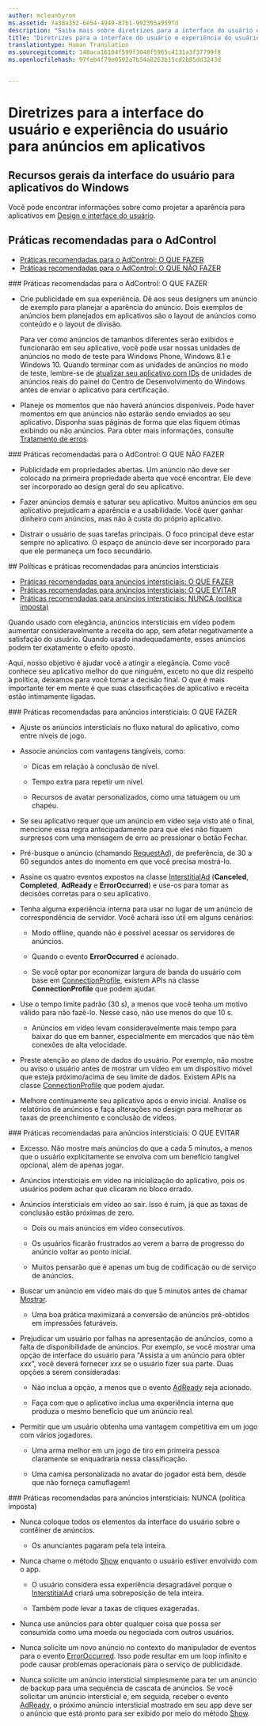 ```yaml
---
author: mcleanbyron
ms.assetid: 7a38a352-6e54-4949-87b1-992395a959fd
description: "Saiba mais sobre diretrizes para a interface do usuário e experiência do usuário para anúncios em aplicativos."
title: "Diretrizes para a interface do usuário e experiência do usuário para anúncios em aplicativos"
translationtype: Human Translation
ms.sourcegitcommit: 148aca16104f599f3048f5965c4131a3f37799f8
ms.openlocfilehash: 97feb4f79e0592a7b54a8263b15cd2b85dd3243d


---
```


# <a name="ui-and-user-experience-guidelines-for-ads-in-apps"></a>Diretrizes para a interface do usuário e experiência do usuário para anúncios em aplicativos


## <a name="general-ui-resources-for-windows-apps"></a>Recursos gerais da interface do usuário para aplicativos do Windows

Você pode encontrar informações sobre como projetar a aparência para aplicativos em [Design e interface do usuário](https://developer.microsoft.com/windows/design).

## <a name="adcontrol-best-practices"></a>Práticas recomendadas para o AdControl

* [Práticas recomendadas para o AdControl: O QUE FAZER](#adcontrolbestpracticesdo10)
* [Práticas recomendadas para o AdControl: O QUE NÃO FAZER](#adcontrolbestpracticesdont10)

<span id="adcontrolbestpracticesdo10"/>
### <a name="adcontrol-best-practices-do"></a>Práticas recomendadas para o AdControl: O QUE FAZER

* Crie publicidade em sua experiência. Dê aos seus designers um anúncio de exemplo para planejar a aparência do anúncio. Dois exemplos de anúncios bem planejados em aplicativos são o layout de anúncios como conteúdo e o layout de divisão.

  Para ver como anúncios de tamanhos diferentes serão exibidos e funcionarão em seu aplicativo, você pode usar nossas unidades de anúncios no modo de teste para Windows Phone, Windows 8.1 e Windows 10. Quando terminar com as unidades de anúncios no modo de teste, lembre-se de [atualizar seu aplicativo com IDs](set-up-ad-units-in-your-app.md) de unidades de anúncios reais do painel do Centro de Desenvolvimento do Windows antes de enviar o aplicativo para certificação.

* Planeje os momentos que não haverá anúncios disponíveis. Pode haver momentos em que anúncios não estarão sendo enviados ao seu aplicativo. Disponha suas páginas de forma que elas fiquem ótimas exibindo ou não anúncios. Para obter mais informações, consulte [Tratamento de erros](error-handling-with-advertising-libraries.md).

<span id="adcontrolbestpracticesdont10"/>
### <a name="adcontrol-best-practices-dont"></a>Práticas recomendadas para o AdControl: O QUE NÃO FAZER

* Publicidade em propriedades abertas. Um anúncio não deve ser colocado na primeira propriedade aberta que você encontrar. Ele deve ser incorporado ao design geral do seu aplicativo.

* Fazer anúncios demais e saturar seu aplicativo. Muitos anúncios em seu aplicativo prejudicam a aparência e a usabilidade. Você quer ganhar dinheiro com anúncios, mas não à custa do próprio aplicativo.

* Distrair o usuário de suas tarefas principais. O foco principal deve estar sempre no aplicativo. O espaço de anúncio deve ser incorporado para que ele permaneça um foco secundário.

<span id="interstitialbestpractices10"/>
## <a name="interstitial-best-practices-and-policies"></a>Políticas e práticas recomendadas para anúncios intersticiais

* [Práticas recomendadas para anúncios intersticiais: O QUE FAZER](#interstitialbestpracticesdo10)
* [Práticas recomendadas para anúncios intersticiais: O QUE EVITAR](#interstitialbestpracticesavoid10)
* [Práticas recomendadas para anúncios intersticiais: NUNCA (política imposta)](#interstitialbestpracticesnever10)

Quando usado com elegância, anúncios intersticiais em vídeo podem aumentar consideravelmente a receita do app, sem afetar negativamente a satisfação do usuário. Quando usado inadequadamente, esses anúncios podem ter exatamente o efeito oposto.

Aqui, nosso objetivo é ajudar você a atingir a elegância. Como você conhece seu aplicativo melhor do que ninguém, exceto no que diz respeito à política, deixamos para você tomar a decisão final. O que é mais importante ter em mente é que suas classificações de aplicativo e receita estão intimamente ligadas.

<span id="interstitialbestpracticesdo10"/>
### <a name="interstitial-best-practices-do"></a>Práticas recomendadas para anúncios intersticiais: O QUE FAZER

* Ajuste os anúncios intersticiais no fluxo natural do aplicativo, como entre níveis de jogo.

* Associe anúncios com vantagens tangíveis, como:

    * Dicas em relação à conclusão de nível.

    * Tempo extra para repetir um nível.

    * Recursos de avatar personalizados, como uma tatuagem ou um chapéu.

* Se seu aplicativo requer que um anúncio em vídeo seja visto até o final, mencione essa regra antecipadamente para que eles não fiquem surpresos com uma mensagem de erro ao pressionar o botão Fechar.

* Pré-busque o anúncio (chamando [RequestAd](https://msdn.microsoft.com/library/windows/apps/microsoft.advertising.winrt.ui.interstitialad.requestad.aspx)), de preferência, de 30 a 60 segundos antes do momento em que você precisa mostrá-lo.

* Assine os quatro eventos expostos na classe [InterstitialAd](https://msdn.microsoft.com/library/windows/apps/microsoft.advertising.winrt.ui.interstitialad.aspx) (**Canceled**, **Completed**, **AdReady** e **ErrorOccurred**) e use-os para tomar as decisões corretas para o seu aplicativo.

* Tenha alguma experiência interna para usar no lugar de um anúncio de correspondência de servidor. Você achará isso útil em alguns cenários:

    * Modo offline, quando não é possível acessar os servidores de anúncios.

    * Quando o evento **ErrorOccurred** é acionado.

    * Se você optar por economizar largura de banda do usuário com base em [ConnectionProfile](https://msdn.microsoft.com/library/windows/apps/windows.networking.connectivity.connectionprofile.aspx), existem APIs na classe **ConnectionProfile** que podem ajudar.

* Use o tempo limite padrão (30 s), a menos que você tenha um motivo válido para não fazê-lo. Nesse caso, não use menos do que 10 s.

    * Anúncios em vídeo levam consideravelmente mais tempo para baixar do que em banner, especialmente em mercados que não têm conexões de alta velocidade.

<span/>

* Preste atenção ao plano de dados do usuário. Por exemplo, não mostre ou aviso o usuário antes de mostrar um vídeo em um dispositivo móvel que esteja próximo/acima de seu limite de dados. Existem APIs na classe [ConnectionProfile](https://msdn.microsoft.com/library/windows/apps/windows.networking.connectivity.connectionprofile.aspx) que podem ajudar.

* Melhore continuamente seu aplicativo após o envio inicial. Analise os relatórios de anúncios e faça alterações no design para melhorar as taxas de preenchimento e conclusão de vídeos.

<span id="interstitialbestpracticesavoid10"/>
### <a name="interstitial-best-practices-avoid"></a>Práticas recomendadas para anúncios intersticiais: O QUE EVITAR

* Excesso. Não mostre mais anúncios do que a cada 5 minutos, a menos que o usuário explicitamente se envolva com um benefício tangível opcional, além de apenas jogar.

* Anúncios intersticiais em vídeo na inicialização do aplicativo, pois os usuários podem achar que clicaram no bloco errado.

* Anúncios intersticiais em vídeo ao sair. Isso é ruim, já que as taxas de conclusão estão próximas de zero.

    * Dois ou mais anúncios em vídeo consecutivos.

    * Os usuários ficarão frustrados ao verem a barra de progresso do anúncio voltar ao ponto inicial.

    * Muitos pensarão que é apenas um bug de codificação ou de serviço de anúncios.

* Buscar um anúncio em vídeo mais do que 5 minutos antes de chamar [Mostrar](https://msdn.microsoft.com/library/windows/apps/microsoft.advertising.winrt.ui.interstitialad.show.aspx).

  * Uma boa prática maximizará a conversão de anúncios pré-obtidos em impressões faturáveis.

<span/>

* Prejudicar um usuário por falhas na apresentação de anúncios, como a falta de disponibilidade de anúncios. Por exemplo, se você mostrar uma opção de interface do usuário para "Assista a um anúncio para obter *xxx*", você deverá fornecer *xxx* se o usuário fizer sua parte. Duas opções a serem consideradas:

    * Não inclua a opção, a menos que o evento [AdReady](https://msdn.microsoft.com/library/windows/apps/microsoft.advertising.winrt.ui.interstitialad.adready.aspx) seja acionado.

    * Faça com que o aplicativo inclua uma experiência interna que produza o mesmo benefício que um anúncio real.

* Permitir que um usuário obtenha uma vantagem competitiva em um jogo com vários jogadores.

    * Uma arma melhor em um jogo de tiro em primeira pessoa claramente se enquadraria nessa classificação.

    * Uma camisa personalizada no avatar do jogador está bem, desde que não forneça camuflagem!

<span id="interstitialbestpracticesnever10"/>
### <a name="interstitial-best-practices-never-policy-enforced"></a>Práticas recomendadas para anúncios intersticiais: NUNCA (política imposta)

* Nunca coloque todos os elementos da interface do usuário sobre o contêiner de anúncios.

    * Os anunciantes pagaram pela tela inteira.

<span/>

* Nunca chame o método [Show](https://msdn.microsoft.com/library/windows/apps/microsoft.advertising.winrt.ui.interstitialad.show.aspx) enquanto o usuário estiver envolvido com o app.

    * O usuário considera essa experiência desagradável porque o [InterstitialAd](https://msdn.microsoft.com/library/windows/apps/microsoft.advertising.winrt.ui.interstitialad.aspx) criará uma sobreposição de tela inteira.

    * Também pode levar a taxas de cliques exageradas.

* Nunca use anúncios para obter qualquer coisa que possa ser consumida como uma moeda ou negociada com outros usuários.

* Nunca solicite um novo anúncio no contexto do manipulador de eventos para o evento [ErrorOccurred](https://msdn.microsoft.com/library/windows/apps/microsoft.advertising.winrt.ui.interstitialad.erroroccurred.aspx). Isso pode resultar em um loop infinito e pode causar problemas operacionais para o serviço de publicidade.

* Nunca solicite um anúncio intersticial simplesmente para ter um anúncio de backup para uma sequência de cascata de anúncios. Se você solicitar um anúncio intersticial e, em seguida, receber o evento [AdReady](https://msdn.microsoft.com/library/windows/apps/microsoft.advertising.winrt.ui.interstitialad.adready.aspx), o próximo anúncio intersticial mostrado em seu app deve ser o anúncio que está pronto para ser exibido por meio do método [Show](https://msdn.microsoft.com/library/windows/apps/microsoft.advertising.winrt.ui.interstitialad.show.aspx).

 

 



<!--HONumber=Dec16_HO1-->


